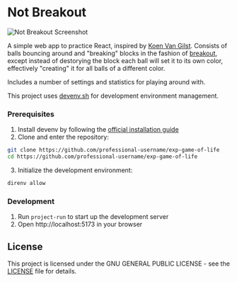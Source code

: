 # Not Breakout

![Not Breakout Screenshot](images/screenshot.png)

A simple web app to practice React, inspired by [Koen Van Gilst](https://pong-wars.vercel.app/). Consists of balls bouncing around and "breaking" blocks in the fashion of [breakout](https://en.wikipedia.org/wiki/Breakout_(video_game)), except instead of destorying the block each ball will set it to its own color, effectively "creating" it for all balls of a different color.

Includes a number of settings and statistics for playing around with.

This project uses [devenv.sh](https://devenv.sh) for development environment management.

### Prerequisites

1. Install devenv by following the [official installation guide](https://devenv.sh/getting-started/)
2. Clone and enter the repository:
```bash
git clone https://github.com/professional-username/exp-game-of-life
cd https://github.com/professional-username/exp-game-of-life
```
3. Initialize the development environment:
```bash
direnv allow
```

### Development
1. Run `project-run` to start up the development server
2. Open http://localhost:5173 in your browser

## License
This project is licensed under the GNU GENERAL PUBLIC LICENSE - see the [LICENSE](LICENSE) file for details.
